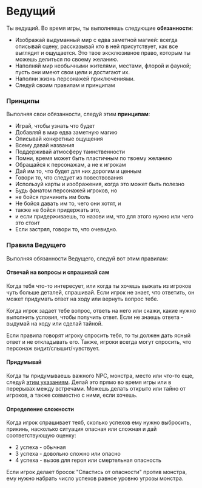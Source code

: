 # Ведущий

Ты ведущий. Во время игры, ты выполняешь следующие **обязанности**:

- Изображай выдуманный мир с едва заметной магией: всегда описывай сцену, рассказывай кто в ней присутствует, как все выглядит и ощущается. Это твое эксклюзивное право, которым ты можешь делиться по своему желанию.
- Наполняй мир необычными жителями, местами, флорой и фауной; пусть они имеют свои цели и достигают их.
- Наполни жизнь персонажей приключениями.
- Следуй своим правилам и принципам

### Принципы

Выполняя свои обязанности, следуй этим **принципам**:

- Играй, чтобы узнать что будет
- Добавляй в мир едва заметную магию
- Описывай конкретные ощущения
- Всему давай названия
- Поддерживай атмосферу таинственности
- Помни, время может быть пластичным по твоему желанию
- Обращайся к персонажам, а не к игрокам
- Дай им то, что будет для них дорогим и ценным
- Говори то, что следует из повествования
- Используй карты и изображения, когда это может быть полезно
- Будь фанатом персонажей игроков, но
- не бойся причинить им боль
- Не бойся давать им то, чего они хотят, и
- также не бойся придержать это,
- и если придерживаешь, то назови им, что для этого нужно или чего это стоит
- Если застрял, говори то, что очевидно.

### Правила Ведущего

Выполняя обязанности Ведущего, следуй вот этим правилам:

#### Отвечай на вопросы и спрашивай сам

Когда тебя что-то интересует, или когда ты хочешь выжать из игроков чуть больше деталей, спрашивай. Если игрок не знает, что ответить, он может придумать ответ на ходу или вернуть вопрос тебе.

Когда игрок задает тебе вопрос, ответь на него или скажи, какие нужно выполнить условия, чтобы получить ответ. Если не знаешь ответа - выдумай на ходу или сделай тайной.

Если правила говорят игроку спросить тебя, то ты должен дать ясный ответ и не откладывать его. Также, игроки всегда могут спросить, что персонаж видит/слышит/чувствует.

#### Придумывай

Когда ты придумываешь важного NPC, монстра, место или что-то еще, следуй [этим указаниям](#makingitup). Делай это прямо во время игры или в перерывах между встречами. Можешь делать открыто или тайно от игроков, а также совместно с ними, если хочешь.

#### Определение сложности

Когда игрок спрашивает теяб, сколько успехов ему нужно выбросить, прикинь, насколько ситуация опасная или сложная и дай соответствующую оценку:

- 2 успеха - обычная
- 3 успеха - довольно сложно или опасно
- 4 успеха - вызов для героя или смертельная опасность

Если игрок делает бросок "Спастись от опасности" против монстра, ему нужно набрать число успехов равное уровню угрозы монстра.
